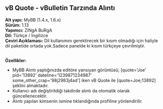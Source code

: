 <h2>vB Quote - vBulletin Tarzında Alıntı</h2>
<b>Alt yapı:</b> MyBB (1.4.x, 1.6.x) <br>
<b>Sürüm:</b> 1.13 <br>
<b>Yapımcı:</b> ZiNgA BuRgA <br>
<b>Dil:</b> Türkçe / İngilizce <br>
<b>Çeviri Açıklaması:</b> Dil kullanımını gerektirecek bir kısım olmadığı için haliyle dil paketide ortada yok.Sadece panelde ki kısım türkçeye çevrilmiştir. <br>
<br>


<b>Özellikler:</b>
- MyBB Alıntı yaptığınızda editöre yansıyan görüntüsü; [quote='Joe' pid='13892' dateline='1239871234987' some_other_crap='98j2983j4ad']
iken vB Quote ile [quote=Joe;13892] şeklini almaktadır.
- Kullanıcı adı değiştirildiği takdirde alıntı da otomatik olarak güncellenecektir.
- Alıntı yapılan kimsenin ismine tıklandığında profiline yönlendirilir.


